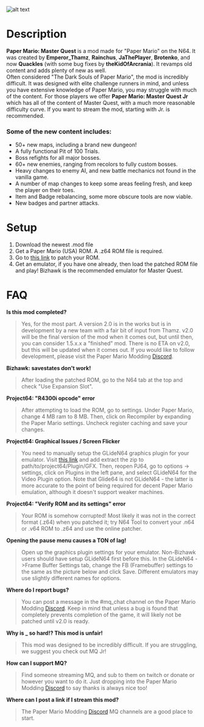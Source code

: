 ![alt text](https://i.imgur.com/ln51Cu0.png)

# Description

**Paper Mario: Master Quest** is a mod made for "Paper Mario" on the N64. It was created by **Emperor_Thamz**, **Rainchus**, **JaThePlayer**, **Brotenko**, and now **Quackles** (with some bug fixes by **theKidOfArcrania**). It revamps old content and adds plenty of new as well.  
Often considered "The Dark Souls of Paper Mario", the mod is incredibly difficult. It was designed with elite challenge runners in mind, and unless you have extensive knowledge of Paper Mario, you may struggle with much of the content. 
For those players we offer **Paper Mario: Master Quest Jr** which has all of the content of Master Quest, with a much more reasonable difficulty curve. If you want to stream the mod, starting with Jr. is recommended.

### **Some of the new content includes:**
- 50+ new maps, including a brand new dungeon!
- A fully functional Pit of 100 Trials.
- Boss refights for all major bosses.
- 60+ new enemies, ranging from recolors to fully custom bosses.
- Heavy changes to enemy AI, and new battle mechanics not found in the vanilla game.
- A number of map changes to keep some areas feeling fresh, and keep the player on their toes.
- Item and Badge rebalancing, some more obscure tools are now viable.
- New badges and partner attacks.

# Setup

1. Download the newest .mod file
2. Get a Paper Mario (USA) ROM. A .z64 ROM file is required.
3. Go to [this link](https://hack64.net/tools/patcher.php) to patch your ROM.
4. Get an emulator, if you have one already, then load the patched ROM file and play! Bizhawk is the recommended emulator for Master Quest.

# FAQ

**Is this mod completed?**
>Yes, for the most part. A version 2.0 is in the works but is in development by a new team with a fair bit of input from Thamz. v2.0 will be the final version of the mod when it comes out, but until then, you can consider 1.5.x.x a "finished" mod. There is no ETA on v2.0, but this will be updated when it comes out. If you would like to follow development, please visit the Paper Mario Modding [Discord](https://discord.gg/f9rjssf).

**Bizhawk: savestates don't work!**
> After loading the patched ROM, go to the N64 tab at the top and check "Use Expansion Slot".

**Project64: "R4300i opcode" error**
> After attempting to load the ROM, go to settings. Under Paper Mario,  change 4 MB ram to 8 MB. Then, click on Recompiler by expanding the Paper Mario settings. Uncheck register caching and save your changes.

**Project64: Graphical Issues / Screen Flicker**
> You need to manually setup the GLideN64 graphics plugin for your emulator. Visit [this link](https://github.com/gonetz/GLideN64/releases) and add extract the zip to path/to/project64/Plugin/GFX. Then, reopen PJ64, go to options -> settings, click on Plugins in the left pane, and select GLideN64 for the Video Plugin option.
Note that Glide64 is not GLideN64 - the latter is more accurate to the point of being required for decent Paper Mario emulation, although it doesn't support weaker machines.

**Project64: "Verify ROM and its settings" error**
> Your ROM is somehow corrupted! Most likely it was not in the correct format (.z64) when you patched it; try N64 Tool to convert your .n64 or .v64 ROM to .z64 and use the online patcher.

**Opening the pause menu causes a TON of lag!**
> Open up the graphics plugin settings for your emulator. Non-Bizhawk users should have setup GLideN64 first before this. In the GLideN64 ->Frame Buffer Settings tab, change the FB (Framebuffer) settings to the same as the picture below and click Save. Different emulators may use slightly different names for options.

**Where do I report bugs?**
> You can post a message in the #mq_chat channel on the Paper Mario Modding [Discord](https://discord.gg/f9rjssf). Keep in mind that unless a bug is found that completely prevents completion of the game, it will likely not be patched until v2.0 is ready.

**Why is _ so hard!? This mod is unfair!**
> This mod was designed to be incredibly difficult. If you are struggling, we suggest you check out MQ Jr!

**How can I support MQ?**
>Find someone streaming MQ, and sub to them on twitch or donate or however you want to do it. Just dropping into the Paper Mario Modding [Discord](https://discord.gg/f9rjssf) to say thanks is always nice too!

**Where can I post a link if I stream this mod?**
> The Paper Mario Modding [Discord](https://discord.gg/f9rjssf) MQ channels are a good place to start.
